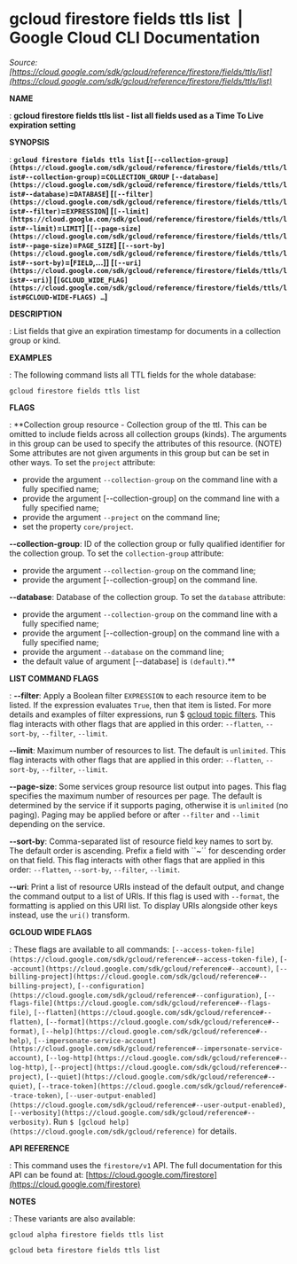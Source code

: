 # gcloud firestore fields ttls list  |  Google Cloud CLI Documentation

*Source: [https://cloud.google.com/sdk/gcloud/reference/firestore/fields/ttls/list](https://cloud.google.com/sdk/gcloud/reference/firestore/fields/ttls/list)*

**NAME**

: **gcloud firestore fields ttls list - list all fields used as a Time To Live expiration setting**

**SYNOPSIS**

: **`gcloud firestore fields ttls list` [`[--collection-group](https://cloud.google.com/sdk/gcloud/reference/firestore/fields/ttls/list#--collection-group)`=`COLLECTION_GROUP` `[--database](https://cloud.google.com/sdk/gcloud/reference/firestore/fields/ttls/list#--database)`=`DATABASE`] [`[--filter](https://cloud.google.com/sdk/gcloud/reference/firestore/fields/ttls/list#--filter)`=`EXPRESSION`] [`[--limit](https://cloud.google.com/sdk/gcloud/reference/firestore/fields/ttls/list#--limit)`=`LIMIT`] [`[--page-size](https://cloud.google.com/sdk/gcloud/reference/firestore/fields/ttls/list#--page-size)`=`PAGE_SIZE`] [`[--sort-by](https://cloud.google.com/sdk/gcloud/reference/firestore/fields/ttls/list#--sort-by)`=[`FIELD`,…]] [`[--uri](https://cloud.google.com/sdk/gcloud/reference/firestore/fields/ttls/list#--uri)`] [`[GCLOUD_WIDE_FLAG](https://cloud.google.com/sdk/gcloud/reference/firestore/fields/ttls/list#GCLOUD-WIDE-FLAGS) …`]**

**DESCRIPTION**

: List fields that give an expiration timestamp for documents in a collection
group or kind.

**EXAMPLES**

: The following command lists all TTL fields for the whole database:

```
gcloud firestore fields ttls list
```

**FLAGS**

: **Collection group resource - Collection group of the ttl.
This can be omitted to include fields across all collection groups (kinds). The
arguments in this group can be used to specify the attributes of this resource.
(NOTE) Some attributes are not given arguments in this group but can be set in
other ways.
To set the `project` attribute:

- provide the argument `--collection-group` on the command line with a
fully specified name;
- provide the argument [--collection-group] on the command line with a fully
specified name;
- provide the argument `--project` on the command line;
- set the property `core/project`.

**--collection-group**:
ID of the collection group or fully qualified identifier for the collection
group.
To set the `collection-group` attribute:

- provide the argument `--collection-group` on the command line;
- provide the argument [--collection-group] on the command line.

**--database**:
Database of the collection group.
To set the `database` attribute:

- provide the argument `--collection-group` on the command line with a
fully specified name;
- provide the argument [--collection-group] on the command line with a fully
specified name;
- provide the argument `--database` on the command line;
- the default value of argument [--database] is `(default)`.**

**LIST COMMAND FLAGS**

: **--filter**:
Apply a Boolean filter `EXPRESSION` to each resource item
to be listed. If the expression evaluates `True`, then that item is
listed. For more details and examples of filter expressions, run $ [gcloud topic filters](https://cloud.google.com/sdk/gcloud/reference/topic/filters). This flag
interacts with other flags that are applied in this order:
`--flatten`, `--sort-by`, `--filter`,
`--limit`.

**--limit**:
Maximum number of resources to list. The default is `unlimited`. This
flag interacts with other flags that are applied in this order:
`--flatten`, `--sort-by`, `--filter`,
`--limit`.

**--page-size**:
Some services group resource list output into pages. This flag specifies the
maximum number of resources per page. The default is determined by the service
if it supports paging, otherwise it is `unlimited` (no paging).
Paging may be applied before or after `--filter` and
`--limit` depending on the service.

**--sort-by**:
Comma-separated list of resource field key names to sort by. The default order
is ascending. Prefix a field with ``~´´ for descending order on that
field. This flag interacts with other flags that are applied in this order:
`--flatten`, `--sort-by`, `--filter`,
`--limit`.

**--uri**:
Print a list of resource URIs instead of the default output, and change the
command output to a list of URIs. If this flag is used with
`--format`, the formatting is applied on this URI list. To display
URIs alongside other keys instead, use the `uri()` transform.

**GCLOUD WIDE FLAGS**

: These flags are available to all commands: `[--access-token-file](https://cloud.google.com/sdk/gcloud/reference#--access-token-file)`,
`[--account](https://cloud.google.com/sdk/gcloud/reference#--account)`, `[--billing-project](https://cloud.google.com/sdk/gcloud/reference#--billing-project)`,
`[--configuration](https://cloud.google.com/sdk/gcloud/reference#--configuration)`,
`[--flags-file](https://cloud.google.com/sdk/gcloud/reference#--flags-file)`,
`[--flatten](https://cloud.google.com/sdk/gcloud/reference#--flatten)`, `[--format](https://cloud.google.com/sdk/gcloud/reference#--format)`, `[--help](https://cloud.google.com/sdk/gcloud/reference#--help)`, `[--impersonate-service-account](https://cloud.google.com/sdk/gcloud/reference#--impersonate-service-account)`,
`[--log-http](https://cloud.google.com/sdk/gcloud/reference#--log-http)`,
`[--project](https://cloud.google.com/sdk/gcloud/reference#--project)`, `[--quiet](https://cloud.google.com/sdk/gcloud/reference#--quiet)`, `[--trace-token](https://cloud.google.com/sdk/gcloud/reference#--trace-token)`, `[--user-output-enabled](https://cloud.google.com/sdk/gcloud/reference#--user-output-enabled)`,
`[--verbosity](https://cloud.google.com/sdk/gcloud/reference#--verbosity)`.
Run `$ [gcloud help](https://cloud.google.com/sdk/gcloud/reference)` for details.

**API REFERENCE**

: This command uses the `firestore/v1` API. The full documentation for
this API can be found at: [https://cloud.google.com/firestore](https://cloud.google.com/firestore)

**NOTES**

: These variants are also available:

```
gcloud alpha firestore fields ttls list
```

```
gcloud beta firestore fields ttls list
```